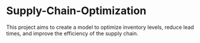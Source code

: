 # Supply-Chain-Optimization
This project aims to create a model to optimize inventory levels, reduce lead times, and improve the efficiency of the supply chain.
